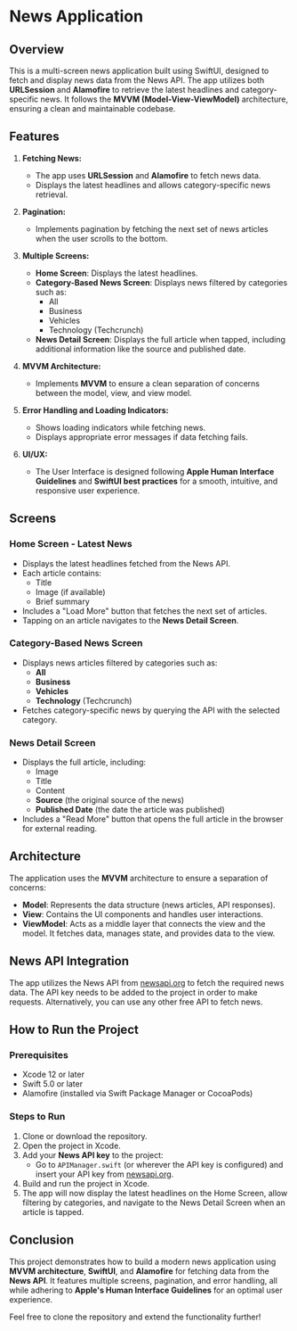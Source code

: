 # News Application

## Overview

This is a multi-screen news application built using SwiftUI, designed to fetch and display news data from the News API. The app utilizes both **URLSession** and **Alamofire** to retrieve the latest headlines and category-specific news. It follows the **MVVM (Model-View-ViewModel)** architecture, ensuring a clean and maintainable codebase.

## Features

1. **Fetching News:**
   - The app uses **URLSession** and **Alamofire** to fetch news data.
   - Displays the latest headlines and allows category-specific news retrieval.

2. **Pagination:**
   - Implements pagination by fetching the next set of news articles when the user scrolls to the bottom.

3. **Multiple Screens:**
   - **Home Screen**: Displays the latest headlines.
   - **Category-Based News Screen**: Displays news filtered by categories such as:
     - All
     - Business
     - Vehicles
     - Technology (Techcrunch)
   - **News Detail Screen**: Displays the full article when tapped, including additional information like the source and published date.

4. **MVVM Architecture:**
   - Implements **MVVM** to ensure a clean separation of concerns between the model, view, and view model.

5. **Error Handling and Loading Indicators:**
   - Shows loading indicators while fetching news.
   - Displays appropriate error messages if data fetching fails.

6. **UI/UX:**
   - The User Interface is designed following **Apple Human Interface Guidelines** and **SwiftUI best practices** for a smooth, intuitive, and responsive user experience.

## Screens

### Home Screen - Latest News
- Displays the latest headlines fetched from the News API.
- Each article contains:
  - Title
  - Image (if available)
  - Brief summary
- Includes a "Load More" button that fetches the next set of articles.
- Tapping on an article navigates to the **News Detail Screen**.

### Category-Based News Screen
- Displays news articles filtered by categories such as:
  - **All**
  - **Business**
  - **Vehicles**
  - **Technology** (Techcrunch)
- Fetches category-specific news by querying the API with the selected category.

### News Detail Screen
- Displays the full article, including:
  - Image
  - Title
  - Content
  - **Source** (the original source of the news)
  - **Published Date** (the date the article was published)
- Includes a "Read More" button that opens the full article in the browser for external reading.

## Architecture

The application uses the **MVVM** architecture to ensure a separation of concerns:

- **Model**: Represents the data structure (news articles, API responses).
- **View**: Contains the UI components and handles user interactions.
- **ViewModel**: Acts as a middle layer that connects the view and the model. It fetches data, manages state, and provides data to the view.

## News API Integration

The app utilizes the News API from [newsapi.org](https://newsapi.org/) to fetch the required news data. The API key needs to be added to the project in order to make requests. Alternatively, you can use any other free API to fetch news.

## How to Run the Project

### Prerequisites
- Xcode 12 or later
- Swift 5.0 or later
- Alamofire (installed via Swift Package Manager or CocoaPods)

### Steps to Run
1. Clone or download the repository.
2. Open the project in Xcode.
3. Add your **News API key** to the project:
   - Go to `APIManager.swift` (or wherever the API key is configured) and insert your API key from [newsapi.org](https://newsapi.org/).
4. Build and run the project in Xcode.
5. The app will now display the latest headlines on the Home Screen, allow filtering by categories, and navigate to the News Detail Screen when an article is tapped.

## Conclusion

This project demonstrates how to build a modern news application using **MVVM architecture**, **SwiftUI**, and **Alamofire** for fetching data from the **News API**. It features multiple screens, pagination, and error handling, all while adhering to **Apple's Human Interface Guidelines** for an optimal user experience.

Feel free to clone the repository and extend the functionality further!
